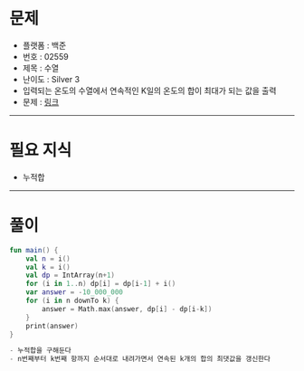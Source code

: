 # 문제
- 플랫폼 : 백준
- 번호 : 02559
- 제목 : 수열
- 난이도 : Silver 3
- 입력되는 온도의 수열에서 연속적인 K일의 온도의 합이 최대가 되는 값을 출력
- 문제 : <a href="https://www.acmicpc.net/problem/2559" target="_blank">링크</a>

---

# 필요 지식
- 누적합

---

# 풀이
```kotlin
fun main() {
    val n = i()
    val k = i()
    val dp = IntArray(n+1)
    for (i in 1..n) dp[i] = dp[i-1] + i()
    var answer = -10_000_000
    for (i in n downTo k) {
        answer = Math.max(answer, dp[i] - dp[i-k])
    }
    print(answer)
}

- 누적합을 구해둔다
- n번째부터 k번째 항까지 순서대로 내려가면서 연속된 k개의 합의 최댓값을 갱신한다